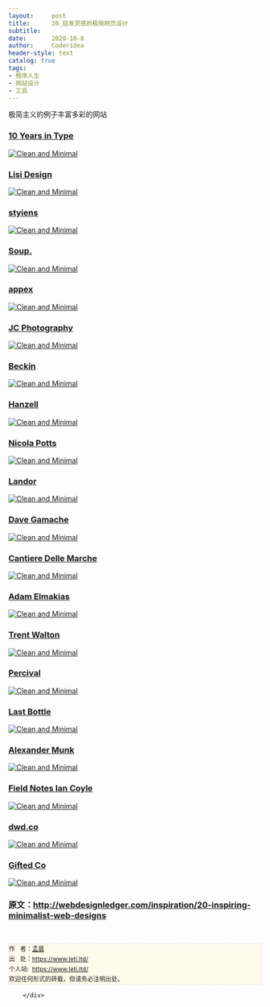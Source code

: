 ```yaml
---
layout:     post
title:      20_启发灵感的极简网页设计
subtitle:   
date:       2020-10-8
author:     Coderidea
header-style: text
catalog: true
tags:
- 程序人生
- 网站设计
- 工具
--- 
```

<div class="postBody">
			<div id="cnblogs_post_body" class="blogpost-body"><p>极简主义的例子丰富多彩的网站</p>
<h3><a href="http://www.10yearsintype.com/">10 Years in Type</a></h3>
<p><a href="http://www.10yearsintype.com/"><img class="aligncenter size-full wp-image-3448" src="http://webdesignledger.com/wp-content/uploads/2012/01/minimal17.jpg" alt="Clean and Minimal" /></a></p>
<h3><a href="http://work.lisidesign.com/">Lisi Design</a></h3>
<p><a href="http://work.lisidesign.com/"><img class="aligncenter size-full wp-image-3448" src="http://webdesignledger.com/wp-content/uploads/2012/01/minimal18.jpg" alt="Clean and Minimal" /></a></p>
<h3><a href="http://www.styiens.com/">styiens</a></h3>
<p><a href="http://www.styiens.com/"><img class="aligncenter size-full wp-image-3448" src="http://webdesignledger.com/wp-content/uploads/2012/01/minimal19.jpg" alt="Clean and Minimal" /></a></p>
<h3><a href="http://www.soupagency.it/">Soup.</a></h3>
<p><a href="http://www.soupagency.it/"><img class="aligncenter size-full wp-image-3448" src="http://webdesignledger.com/wp-content/uploads/2012/01/minimal20.jpg" alt="Clean and Minimal" /></a></p>
<h3><a href="http://appex.no/">appex</a></h3>
<p><a href="http://appex.no/"><img class="aligncenter size-full wp-image-3448" src="http://webdesignledger.com/wp-content/uploads/2012/01/minimal21.jpg" alt="Clean and Minimal" /></a></p>
<h3><a href="http://www.jcsuzanne.com/">JC Photography</a></h3>
<p><a href="http://www.jcsuzanne.com/"><img class="aligncenter size-full wp-image-3448" src="http://webdesignledger.com/wp-content/uploads/2012/01/minimal09.jpg" alt="Clean and Minimal" /></a></p>
<h3><a href="http://www.beckindesign.com/">Beckin</a></h3>
<p><a href="http://www.beckindesign.com/"><img class="aligncenter size-full wp-image-3448" src="http://webdesignledger.com/wp-content/uploads/2012/01/minimal10.jpg" alt="Clean and Minimal" /></a></p>
<h3><a href="http://www.hanzell.com/">Hanzell</a></h3>
<p><a href="http://www.hanzell.com/"><img class="aligncenter size-full wp-image-3448" src="http://webdesignledger.com/wp-content/uploads/2012/01/minimal11.jpg" alt="Clean and Minimal" /></a></p>
<h3><a href="http://www.nicolapotts.com/">Nicola Potts</a></h3>
<p><a href="http://www.nicolapotts.com/"><img class="aligncenter size-full wp-image-3448" src="http://webdesignledger.com/wp-content/uploads/2012/01/minimal01.jpg" alt="Clean and Minimal" /></a></p>
<h3><a href="http://landor.com/">Landor</a></h3>
<p><a href="http://landor.com/"><img class="aligncenter size-full wp-image-3448" src="http://webdesignledger.com/wp-content/uploads/2012/01/minimal02.jpg" alt="Clean and Minimal" /></a></p>
<h3><a href="http://davegamache.com/">Dave Gamache</a></h3>
<p><a href="http://davegamache.com/"><img class="aligncenter size-full wp-image-3448" src="http://webdesignledger.com/wp-content/uploads/2012/01/minimal03.jpg" alt="Clean and Minimal" /></a></p>
<h3><a href="http://www.cantieredellemarche.it/">Cantiere Delle Marche</a></h3>
<p><a href="http://www.cantieredellemarche.it/"><img class="aligncenter size-full wp-image-3448" src="http://webdesignledger.com/wp-content/uploads/2012/01/minimal04.jpg" alt="Clean and Minimal" /></a></p>
<h3><a href="http://adamelmakias.com/">Adam Elmakias</a></h3>
<p><a href="http://adamelmakias.com/"><img class="aligncenter size-full wp-image-3448" src="http://webdesignledger.com/wp-content/uploads/2012/01/minimal05.jpg" alt="Clean and Minimal" /></a></p>
<h3><a href="http://trentwalton.com/">Trent Walton</a></h3>
<p><a href="http://trentwalton.com/"><img class="aligncenter size-full wp-image-3448" src="http://webdesignledger.com/wp-content/uploads/2012/01/minimal06.jpg" alt="Clean and Minimal" /></a></p>
<h3><a href="http://www.percivalclo.com/">Percival</a></h3>
<p><a href="http://www.percivalclo.com/"><img class="aligncenter size-full wp-image-3448" src="http://webdesignledger.com/wp-content/uploads/2012/01/minimal08.jpg" alt="Clean and Minimal" /></a></p>
<h3><a href="http://www.lastbottlewines.com/">Last Bottle</a></h3>
<p><a href="http://www.lastbottlewines.com/"><img class="aligncenter size-full wp-image-3448" src="http://webdesignledger.com/wp-content/uploads/2012/01/minimal12.jpg" alt="Clean and Minimal" /></a></p>
<h3><a href="http://www.alexandermunk.com/">Alexander Munk</a></h3>
<p><a href="http://www.alexandermunk.com/"><img class="aligncenter size-full wp-image-3448" src="http://webdesignledger.com/wp-content/uploads/2012/01/minimal13.jpg" alt="Clean and Minimal" /></a></p>
<h3><a href="http://fieldnotes.iancoyle.com/">Field Notes Ian Coyle</a></h3>
<p><a href="http://fieldnotes.iancoyle.com/"><img class="aligncenter size-full wp-image-3448" src="http://webdesignledger.com/wp-content/uploads/2012/01/minimal14.jpg" alt="Clean and Minimal" /></a></p>
<h3><a href="http://dwd.co/">dwd.co</a></h3>
<p><a href="http://dwd.co/"><img class="aligncenter size-full wp-image-3448" src="http://webdesignledger.com/wp-content/uploads/2012/01/minimal15.jpg" alt="Clean and Minimal" /></a></p>
<h3><a href="http://www.gftd.co/">Gifted Co</a></h3>
<p><a href="http://www.gftd.co/"><img class="aligncenter size-full wp-image-3448" src="http://webdesignledger.com/wp-content/uploads/2012/01/minimal16.jpg" alt="Clean and Minimal" /></a></p>
<h3>原文：<a href="http://webdesignledger.com/inspiration/20-inspiring-minimalist-web-designs">http://webdesignledger.com/inspiration/20-inspiring-minimalist-web-designs</a></h3>


<div id="ckepop"> </div>
<div>
<p id="PSignature" style="line-height:20px;background:#FFFAEA no-repeat 2% 50%;font-size:12px;border:#e0e0e0 1px dashed;">作   者：<a href="https://www.leti.ltd/">孟晨</a> <br /> 出   处：<a href="https://www.leti.ltd/">https://www.leti.ltd/</a> <br />个人站:  <a href="https://www.leti.ltd/">https://www.leti.ltd/</a><br />欢迎任何形式的转载，但请务必注明出处。</p>
</div></div><div id="MySignature"></div>
<div class="clear"></div>
<div id="blog_post_info_block">
<div id="BlogPostCategory"></div>
<div id="EntryTag"></div>
<div id="blog_post_info">
</div>
<div class="clear"></div>
<div id="post_next_prev"></div>
</div>


		</div>